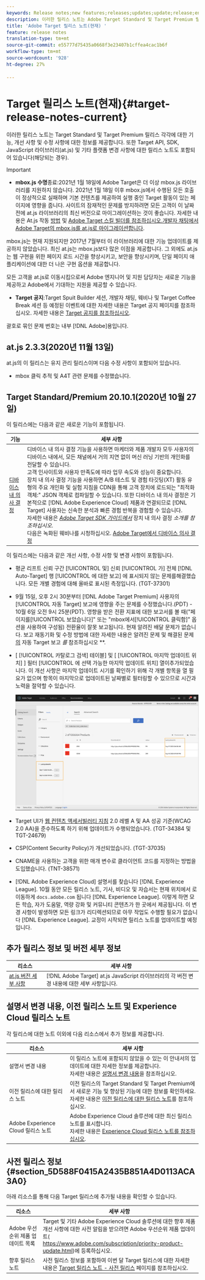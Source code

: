 ```yaml
---
keywords: Release notes;new features;releases;updates;update;release;enhancement;enhancements;fixes;bug fixes;updates
description: 이러한 릴리스 노트는 Adobe Target Standard 및 Target Premium 릴리스 각각에 대한 기능, 개선 사항, 수정 사항 및 알려진 문제에 대한 정보를 제공합니다.
title: 'Adobe Target 릴리스 노트(현재) '
feature: release notes
translation-type: tm+mt
source-git-commit: e55777d75435a0668f3e23407b1cffea4cac1b6f
workflow-type: tm+mt
source-wordcount: '928'
ht-degree: 27%

---
```



# Target 릴리스 노트(현재){#target-release-notes-current}

이러한 릴리스 노트는 Target Standard 및 Target Premium 릴리스 각각에 대한 기능, 개선 사항 및 수정 사항에 대한 정보를 제공합니다. 또한 Target API, SDK, JavaScript 라이브러리(at.js) 및 기타 플랫폼 변경 사항에 대한 릴리스 노트도 포함되어 있습니다(해당되는 경우).

>[!IMPORTANT]
>
>* **mbox.js 수명**&#x200B;종료:2021년 1월 18일에 Adobe Target은 더 이상 mbox.js 라이브러리를 지원하지 않습니다. 2021년 1월 18일 이후 mbox.js에서 수행된 모든 호출이 정상적으로 실패하며 기본 컨텐츠를 제공하여 실행 중인 Target 활동이 있는 페이지에 영향을 줍니다. 사이트의 잠재적인 문제를 방지하려면 모든 고객이 이 날짜 전에 at.js 라이브러리의 최신 버전으로 마이그레이션하는 것이 좋습니다. 자세한 내용은 At.js 작동 [방법](/help/c-implementing-target/c-implementing-target-for-client-side-web/c-how-atjs-works/how-atjs-works.md) 및 [Adobe Target 스킬 빌더를 참조하십시오.개발자 채팅에서 Adobe Target의 mbox.js를 at.js로 마이그레이션합니다](https://seminars.adobeconnect.com/ptdo6mfo6qn6/?proto=true).
   >
   >   
   mbox.js는 현재 지원되지만 2017년 7월부터 이 라이브러리에 대한 기능 업데이트를 제공하지 않았습니다. 최신 at.js는 mbox.js보다 많은 이점을 제공합니다. 그 외에도 at.js는 웹 구현을 위한 페이지 로드 시간을 향상시키고, 보안을 향상시키며, 단일 페이지 애플리케이션에 대한 더 나은 구현 옵션을 제공합니다.
   >
   >   
   모든 고객을 at.js로 이동시킴으로써 Adobe 엔지니어 및 지원 담당자는 새로운 기능을 제공하고 Adobe에서 기대하는 지원을 제공할 수 있습니다.
   >
   >
* **Target 공지**:Target Spuit Builder 세션, 개발자 채팅, 웨비나 및 Target Coffee Break 세션 등 예정된 이벤트에 대한 자세한 내용은 Target 공지 페이지를 참조하십시오. 자세한 내용은 [Target 공지를 참조하십시오](/help/r-release-notes/target-announcements.md).


괄호로 묶인 문제 번호는 내부 [!DNL Adobe]용입니다.

## at.js 2.3.3(2020년 11월 13일)

at.js의 이 릴리스는 유지 관리 릴리스이며 다음 수정 사항이 포함되어 있습니다.

* mbox 클릭 추적 및 A4T 관련 문제를 수정했습니다.

## Target Standard/Premium 20.10.1(2020년 10월 27일)

이 릴리스에는 다음과 같은 새로운 기능이 포함됩니다.

| 기능 | 세부 사항 |
| --- | --- |
| [디바이스 내 의사 결정](https://adobetarget-sdks.gitbook.io/docs/on-device-decisioning/introduction-to-on-device-decisioning) | 디바이스 내 의사 결정 기능을 사용하면 마케터와 제품 개발자 모두 사용자의 디바이스 내에서, 모든 채널에서 거의 지연 없이 머신 러닝 기반의 개인화를 전달할 수 있습니다.<br>고객 인사이트와 사용자 만족도에 따라 업무 속도와 성능이 중요합니다.<br>장치 내 의사 결정 기능을 사용하면 A/B 테스트 및 경험 타깃팅(XT) 활동 유형의 주요 개인화 및 실험 지침을 CDN을 통해 고객 장치에 로드되는 &quot;최적화 객체:&quot; JSON 객체로 컴파일할 수 있습니다. 또한 디바이스 내 의사 결정은 기본적으로 [!DNL Adobe Experience Cloud] 제품과 연결되므로 [!DNL Target] 사용자는 신속한 분석과 빠른 경험 반복을 경험할 수 있습니다.<br>자세한 내용은 *[Adobe Target SDK 가이드에서](https://adobetarget-sdks.gitbook.io/docs/on-device-decisioning/introduction-to-on-device-decisioning)* 장치 내 의사 결정 *소개를 참조하십시오*.<br>다음은 녹화된 웨비나를 시청하십시오. [Adobe Target에서 디바이스 의사 결정](https://video.tv.adobe.com/v/328148?quality=12&autoplay=true&learn=on&captions=kor) |

이 릴리스에는 다음과 같은 개선 사항, 수정 사항 및 변경 사항이 포함됩니다.

* 평균 리프트 신뢰 구간 [!UICONTROL 및] 신뢰 [!UICONTROL 가] 전체 [!DNL Auto-Target] 행 [!UICONTROL 에 대한 보고] 에 표시되지 않는 문제를해결했습니다. 모든 개별 경험에 대해 올바로 표시된 측정입니다. (TGT-37301)
* 9월 15일, 오후 2시 30분부터 [!DNL Adobe Target Premium] 사용자의 [!UICONTROL 자동 Target] 보고에 영향을 주는 문제를 수정했습니다.(PDT) - 10월 6일 오전 9시 25분(PDT). 영향을 받은 전환 지표에 대한 보고서를 볼 때(&quot;페이지를[!UICONTROL 보았습니다]&quot; 또는 &quot;mbox에서[!UICONTROL 클릭함]&quot; 옵션을 사용하여 구성됨) 전환율이 잘못 보고됩니다. 현재 알려진 배달 문제가 없습니다. 보고 재동기화 및 수정 방법에 대한 자세한 내용은 알려진 문제 및 해결된 문제 [의](/help/r-release-notes/known-issues-resolved-issues.md#at-metrics) 자동 Target 보고 *를* 참조하십시오 **.
* [ [!UICONTROL 카탈로그 검색] 테이블] 및 [ [!UICONTROL 마지막 업데이트 위치] ] 필터 [!UICONTROL 에 선택 가능한 마지막 업데이트 위치] 열이추가되었습니다. 이 개선 사항은 마지막 업데이트 시기를 확인하기 위해 각 개별 항목을 열 필요가 없으며 항목이 마지막으로 업데이트된 날짜별로 필터링할 수 있으므로 시간과 노력을 절약할 수 있습니다.

   ![마지막 업데이트된 열 및 필터 일러스트레이션](/help/r-release-notes/assets/column-and-filter.png)

* Target UI가 [웹 컨텐츠 액세서빌러티 지침](https://www.w3.org/WAI/standards-guidelines/wcag/) 2.0 레벨 A 및 AA 성공 기준(WCAG 2.0 AA)을 준수하도록 하기 위해 업데이트가 수행되었습니다. (TGT-34384 및 TGT-24679)
* CSP(Content Security Policy)가 개선되었습니다. (TGT-37035)
* CNAME을 사용하는 고객을 위한 매개 변수로 클라이언트 코드를 지정하는 방법을 도입했습니다. (TNT-38571)
* [!DNL Adobe Experience Cloud] 설명서를 찾습니다 [!DNL Experience League]. 10월 동안 모든 릴리스 노트, 기사, 비디오 및 자습서는 현재 위치에서 로 이동하게 `docs.adobe.com` 됩니다 [!DNL Experience League]. 이렇게 하면 모든 학습, 자가 도움말, 역량 강화 및 커뮤니티 콘텐츠가 한 곳에서 제공됩니다. 이 변경 사항이 발생하면 모든 링크가 리디렉션되므로 아무 작업도 수행할 필요가 없습니다 [!DNL Experience League]. 교정이 시작되면 릴리스 노트를 업데이트할 예정입니다.

## 추가 릴리스 정보 및 버전 세부 정보

| 리소스 | 세부 사항 |
|--- |--- |
| [at.js 버전 세부 사항](/help/c-implementing-target/c-implementing-target-for-client-side-web/target-atjs-versions.md) | [!DNL Adobe Target] at.js JavaScript 라이브러리의 각 버전 변경 내용에 대한 세부 사항입니다. |

## 설명서 변경 내용, 이전 릴리스 노트 및 Experience Cloud 릴리스 노트

각 릴리스에 대한 노트 이외에 다음 리소스에서 추가 정보를 제공합니다.

| 리소스 | 세부 사항 |
|--- |--- |
| 설명서 변경 내용 | 이 릴리스 노트에 포함되지 않았을 수 있는 이 안내서의 업데이트에 대한 자세한 정보를 제공합니다.<br>자세한 내용은 [설명서 변경 내용](/help/r-release-notes/doc-change.md#reference_366123CF00994BACBBF9BBDF2C4D840C)을 참조하십시오. |
| 이전 릴리스에 대한 릴리스 노트 | 이전 릴리스의 Target Standard 및 Target Premium에서 새로운 기능 및 향상된 기능에 대한 정보를 확인하세요.<br>자세한 내용은 [이전 릴리스에 대한 릴리스 노트](/help/r-release-notes/release-notes-for-previous-releases.md)를 참조하십시오. |
| Adobe Experience Cloud 릴리스 노트 | Adobe Experience Cloud 솔루션에 대한 최신 릴리스 노트를 표시합니다.<br>자세한 내용은 [Experience Cloud 릴리스 노트를 참조하십시오](https://experienceleague.adobe.com/docs/release-notes/experience-cloud/current.html). |

## 사전 릴리스 정보 {#section_5D588F0415A2435B851A4D0113ACA3A0}

아래 리소스를 통해 다음 Target 릴리스에 추가될 내용을 확인할 수 있습니다.

| 리소스 | 세부 사항 |
|--- |--- |
| Adobe 우선순위 제품 업데이트 목록 | Target 및 기타 Adobe Experience Cloud 솔루션에 대한 향후 제품 개선 사항에 대한 사전 알림을 받으려면 Adobe 우선순위 제품 업데이트(<br>[](https://www.adobe.com/subscription/priority-product-update.html)https://www.adobe.com/subscription/priority-product-update.html)에 등록하십시오. |
| 향후 릴리스 노트 | 사전 릴리스 정보를 포함하여 이번 달 Target 릴리스에 대한 자세한 내용은 [Target 릴리스 노트 - 사전 릴리스](/help/r-release-notes/target-release-notes.md) 페이지를 참조하십시오. |
